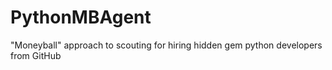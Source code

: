 # PythonMBAgent
"Moneyball" approach to scouting for hiring hidden gem python developers from GitHub
